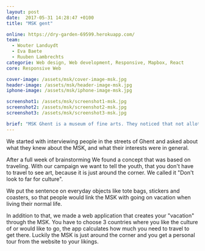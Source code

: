 ```yaml
---
layout: post
date:  2017-05-31 14:28:47 +0100
title: "MSK gent"

online: https://dry-garden-69599.herokuapp.com/
team:
  - Wouter Landuydt
  - Eva Baete
  - Ruuben Lambrechts
categorie: Web design, Web development, Responsive, Mapbox, React
core: Responsive Web

cover-image: /assets/msk/cover-image-msk.jpg
header-image: /assets/msk/header-image-msk.jpg
iphone-image: /assets/msk/iphone-image-msk.jpg

screenshot1: /assets/msk/screenshot1-msk.jpg
screenshot2: /assets/msk/screenshot2-msk.jpg
screenshot3: /assets/msk/screenshot3-msk.jpg

brief: "MSK Ghent is a museum of fine arts. They noticed that not allot of youth from Gent is visiting the museum. We had to come up with a campaign that would attract more youth to the museum. The focus of the campaign had to be digital, but it could also be supported by offline content."
---
```

We started with interviewing people in the streets of Ghent and asked about what they knew about the MSK, and what their interests were in general.

After a full week of brainstorming We found a concept that was based on traveling. With our campaign we want to tell the youth, that you don't have to travel to see art, because it is just around the corner. We called it "Don't look to far for culture".

We put the sentence on everyday objects like tote bags, stickers and coasters, so that people would link the MSK with going on vacation when living their normal life.

In addition to that, we made a web application that creates your "vacation" through the MSK. You have to choose 3 countries where you like the culture of or would like to go, the app calculates how much you need to travel to get there. Luckily the MSK is just around the corner and you get a personal tour from the website to your likings.
